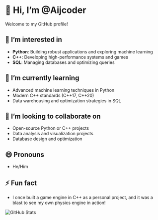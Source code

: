 # 👋 Hi, I’m @Aijcoder

Welcome to my GitHub profile! 

## 👀 I’m interested in
- **Python**: Building robust applications and exploring machine learning
- **C++**: Developing high-performance systems and games
- **SQL**: Managing databases and optimizing queries

## 🌱 I’m currently learning
- Advanced machine learning techniques in Python
- Modern C++ standards (C++17, C++20)
- Data warehousing and optimization strategies in SQL

## 💞️ I’m looking to collaborate on
- Open-source Python or C++ projects
- Data analysis and visualization projects
- Database design and optimization

## 😄 Pronouns
- He/Him

## ⚡ Fun fact
- I once built a game engine in C++ as a personal project, and it was a blast to see my own physics engine in action!

<!---
Aijcoder/Aijcoder is a ✨ special ✨ repository because its `README.md` (this file) appears on your GitHub profile.
You can click the Preview link to take a look at your changes.
--->
![GitHub Stats](https://github-readme-stats.vercel.app/api?username=Aijcoder&show_icons=true&hide_title=false&hide=prs&count_private=true)
